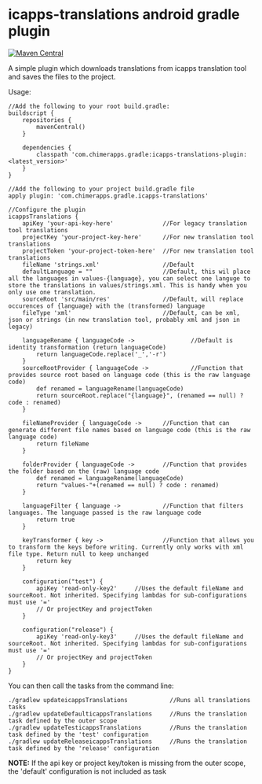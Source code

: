 # icapps-translations android gradle plugin

[![Maven Central](https://maven-badges.herokuapp.com/maven-central/com.chimerapps.gradle/icapps-translations-plugin/badge.svg)](https://maven-badges.herokuapp.com/maven-central/com.chimerapps.gradle/icapps-translations-plugin)

A simple plugin which downloads translations from icapps translation tool and saves the files to the project.

Usage:
```
//Add the following to your root build.gradle:
buildscript {
    repositories {
        mavenCentral()
    }
    
    dependencies {
        classpath 'com.chimerapps.gradle:icapps-translations-plugin:<latest_version>'
    }
}

//Add the following to your project build.gradle file
apply plugin: 'com.chimerapps.gradle.icapps-translations'

//Configure the plugin
icappsTranslations {
    apiKey 'your-api-key-here'              //For legacy translation tool translations
    projectKey 'your-project-key-here'      //For new translation tool translations
    projectToken 'your-project-token-here'  //For new translation tool translations
    fileName 'strings.xml'                  //Default
    defaultLanguage = ""                    //Default, this wil place all the languages in values-{language}, you can select one languge to store the translations in values/strings.xml. This is handy when you only use one translation.
    sourceRoot 'src/main/res'               //Default, will replace occurences of {language} with the (transformed) language
    fileType 'xml'                          //Default, can be xml, json or strings (in new translation tool, probably xml and json in legacy)
    
    languageRename { languageCode ->                //Default is identity transformation (return languageCode)
        return languageCode.replace('_','-r')
    }
    sourceRootProvider { languageCode ->            //Function that provides source root based on language code (this is the raw language code)
        def renamed = languageRename(languageCode)
        return sourceRoot.replace("{language}", (renamed == null) ? code : renamed)
    }
    
    fileNameProvider { languageCode ->      //Function that can generate different file names based on language code (this is the raw language code)
        return fileName
    }
    
    folderProvider { languageCode ->        //Function that provides the folder based on the (raw) language code
        def renamed = languageRename(languageCode)
        return "values-"+(renamed == null) ? code : renamed)
    }
    
    languageFilter { language ->            //Function that filters languages. The language passed is the raw language code
        return true
    }

    keyTransformer { key ->                 //Function that allows you to transform the keys before writing. Currently only works with xml file type. Return null to keep unchanged
        return key                 
    }

    configuration("test") {
        apiKey 'read-only-key2'     //Uses the default fileName and sourceRoot. Not inherited. Specifying lambdas for sub-configurations must use '='
        // Or projectKey and projectToken
    }

    configuration("release") {
        apiKey 'read-only-key3'     //Uses the default fileName and sourceRoot. Not inherited. Specifying lambdas for sub-configurations must use '='
        // Or projectKey and projectToken
    }
}
```

You can then call the tasks from the command line:
```
./gradlew updateicappsTranslations            //Runs all translations tasks
./gradlew updateDefaulticappsTranslations     //Runs the translation task defined by the outer scope
./gradlew updateTesticappsTranslations        //Runs the translation task defined by the 'test' configuration
./gradlew updateReleaseicappsTranslations     //Runs the translation task defined by the 'release' configuration
```

**NOTE:** If the api key or project key/token is missing from the outer scope, the 'default' configuration is not included as task
